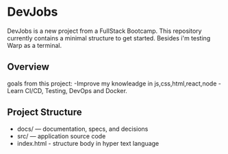 # DevJobs

DevJobs is a new project from a FullStack Bootcamp.
This repository currently contains a minimal structure to get started.
Besides i'm testing Warp as a terminal.

## Overview
goals from this project: 
-Improve my knowleadge in js,css,html,react,node
-Learn CI/CD, Testing, DevOps and Docker.

## Project Structure
- docs/ — documentation, specs, and decisions
- src/ — application source code
- index.html - structure body in hyper text language
